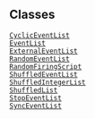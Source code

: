 ---
---
## Classes

<a href="../object/CyclicEventList.html#CyclicEventList"
target="main"><code>CyclicEventList</code></a>  
<a href="../object/EventList.html#EventList"
target="main"><code>EventList</code></a>  
<a href="../object/ExternalEventList.html#ExternalEventList"
target="main"><code>ExternalEventList</code></a>  
<a href="../object/RandomEventList.html#RandomEventList"
target="main"><code>RandomEventList</code></a>  
<a href="../object/RandomFiringScript.html#RandomFiringScript"
target="main"><code>RandomFiringScript</code></a>  
<a href="../object/ShuffledEventList.html#ShuffledEventList"
target="main"><code>ShuffledEventList</code></a>  
<a href="../object/ShuffledIntegerList.html#ShuffledIntegerList"
target="main"><code>ShuffledIntegerList</code></a>  
<a href="../object/ShuffledList.html#ShuffledList"
target="main"><code>ShuffledList</code></a>  
<a href="../object/StopEventList.html#StopEventList"
target="main"><code>StopEventList</code></a>  
<a href="../object/SyncEventList.html#SyncEventList"
target="main"><code>SyncEventList</code></a>  
